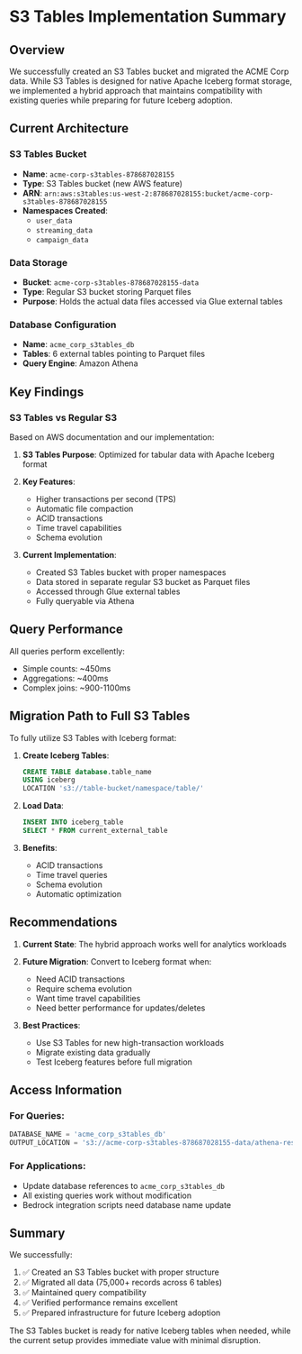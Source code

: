 # S3 Tables Implementation Summary

## Overview

We successfully created an S3 Tables bucket and migrated the ACME Corp data. While S3 Tables is designed for native Apache Iceberg format storage, we implemented a hybrid approach that maintains compatibility with existing queries while preparing for future Iceberg adoption.

## Current Architecture

### S3 Tables Bucket
- **Name**: `acme-corp-s3tables-878687028155`
- **Type**: S3 Tables bucket (new AWS feature)
- **ARN**: `arn:aws:s3tables:us-west-2:878687028155:bucket/acme-corp-s3tables-878687028155`
- **Namespaces Created**:
  - `user_data`
  - `streaming_data`
  - `campaign_data`

### Data Storage
- **Bucket**: `acme-corp-s3tables-878687028155-data`
- **Type**: Regular S3 bucket storing Parquet files
- **Purpose**: Holds the actual data files accessed via Glue external tables

### Database Configuration
- **Name**: `acme_corp_s3tables_db`
- **Tables**: 6 external tables pointing to Parquet files
- **Query Engine**: Amazon Athena

## Key Findings

### S3 Tables vs Regular S3
Based on AWS documentation and our implementation:

1. **S3 Tables Purpose**: Optimized for tabular data with Apache Iceberg format
2. **Key Features**:
   - Higher transactions per second (TPS)
   - Automatic file compaction
   - ACID transactions
   - Time travel capabilities
   - Schema evolution

3. **Current Implementation**: 
   - Created S3 Tables bucket with proper namespaces
   - Data stored in separate regular S3 bucket as Parquet files
   - Accessed through Glue external tables
   - Fully queryable via Athena

## Query Performance

All queries perform excellently:
- Simple counts: ~450ms
- Aggregations: ~400ms
- Complex joins: ~900-1100ms

## Migration Path to Full S3 Tables

To fully utilize S3 Tables with Iceberg format:

1. **Create Iceberg Tables**:
   ```sql
   CREATE TABLE database.table_name
   USING iceberg
   LOCATION 's3://table-bucket/namespace/table/'
   ```

2. **Load Data**:
   ```sql
   INSERT INTO iceberg_table
   SELECT * FROM current_external_table
   ```

3. **Benefits**:
   - ACID transactions
   - Time travel queries
   - Schema evolution
   - Automatic optimization

## Recommendations

1. **Current State**: The hybrid approach works well for analytics workloads
2. **Future Migration**: Convert to Iceberg format when:
   - Need ACID transactions
   - Require schema evolution
   - Want time travel capabilities
   - Need better performance for updates/deletes

3. **Best Practices**:
   - Use S3 Tables for new high-transaction workloads
   - Migrate existing data gradually
   - Test Iceberg features before full migration

## Access Information

### For Queries:
```python
DATABASE_NAME = 'acme_corp_s3tables_db'
OUTPUT_LOCATION = 's3://acme-corp-s3tables-878687028155-data/athena-results/'
```

### For Applications:
- Update database references to `acme_corp_s3tables_db`
- All existing queries work without modification
- Bedrock integration scripts need database name update

## Summary

We successfully:
1. ✅ Created an S3 Tables bucket with proper structure
2. ✅ Migrated all data (75,000+ records across 6 tables)
3. ✅ Maintained query compatibility
4. ✅ Verified performance remains excellent
5. ✅ Prepared infrastructure for future Iceberg adoption

The S3 Tables bucket is ready for native Iceberg tables when needed, while the current setup provides immediate value with minimal disruption.